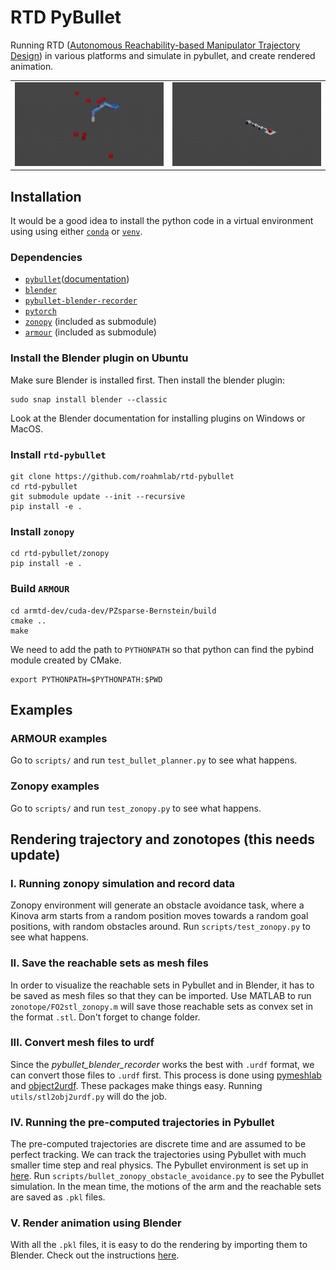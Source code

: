 # RTD PyBullet
Running RTD ([Autonomous Reachability-based Manipulator Trajectory Design](https://arxiv.org/abs/2002.01591)) in various platforms and simulate in pybullet, and create rendered animation.

<table>
  <tr>
    <td><img src="data/gif/kinova_obstacle_avoidance.gif?raw=true" width="400"></td>
    <td><img src="data/gif/fetch_force_closure.gif?raw=true" width="400"></td>
  </tr>
</table>

## Installation
It would be a good idea to install the python code in a virtual environment using using either [`conda`](https://docs.conda.io/en/latest/) or [`venv`](https://docs.python.org/3/library/venv.html).

### Dependencies
- [`pybullet`](https://github.com/bulletphysics/bullet3)([documentation](https://pybullet.org/wordpress/index.php/forum-2/))
- [`blender`](https://www.blender.org/)
- [`pybullet-blender-recorder`](https://github.com/huy-ha/pybullet-blender-recorder)
- [`pytorch`](https://github.com/pytorch/pytorch)
- [`zonopy`](https://github.com/roahmlab/zonopy) (included as submodule)
- [`armour`](https://github.com/roahmlab/armtd-dev/tree/1719161629de9820625ad52bc8e42b7a01a6543d) (included as submodule)

### Install the Blender plugin on Ubuntu
Make sure Blender is installed first. Then install the blender plugin:
    
    sudo snap install blender --classic

Look at the Blender documentation for installing plugins on Windows or MacOS.

### Install `rtd-pybullet`
    git clone https://github.com/roahmlab/rtd-pybullet
    cd rtd-pybullet
    git submodule update --init --recursive
    pip install -e .

### Install `zonopy`
    cd rtd-pybullet/zonopy
    pip install -e .

### Build `ARMOUR`
    cd armtd-dev/cuda-dev/PZsparse-Bernstein/build
    cmake ..
    make
We need to add the path to `PYTHONPATH` so that python can find the pybind module created by CMake.

    export PYTHONPATH=$PYTHONPATH:$PWD

## Examples
### ARMOUR examples
Go to `scripts/` and run `test_bullet_planner.py` to see what happens.
### Zonopy examples
Go to `scripts/` and run `test_zonopy.py` to see what happens.

## Rendering trajectory and zonotopes (this needs update)
### I. Running zonopy simulation and record data
Zonopy environment will generate an obstacle avoidance task, where a Kinova arm starts from a random position moves towards a random goal positions, with random obstacles around. Run `scripts/test_zonopy.py` to see what happens.

### II. Save the reachable sets as mesh files
In order to visualize the reachable sets in Pybullet and in Blender, it has to be saved as mesh files so that they can be imported. Use MATLAB to run `zonotope/FO2stl_zonopy.m` will save those reachable sets as convex set in the format `.stl`. Don't forget to change folder.

### III. Convert mesh files to urdf
Since the *pybullet_blender_recorder* works the best with `.urdf` format, we can convert those files to `.urdf` first. This process is done using [pymeshlab](https://pymeshlab.readthedocs.io/en/latest/) and [object2urdf](https://github.com/harvard-microrobotics/object2urdf). These packages make things easy. Running `utils/stl2obj2urdf.py` will do the job.

### IV. Running the pre-computed trajectories in Pybullet
The pre-computed trajectories are discrete time and are assumed to be perfect tracking. We can track the trajectories using Pybullet with much smaller time step and real physics. The Pybullet environment is set up in [here](https://github.com/Wangbaiyue007/rtd-pybullet/blob/master/bullet/bulletRtdEnv.py). Run `scripts/bullet_zonopy_obstacle_avoidance.py` to see the Pybullet simulation. In the mean time, the motions of the arm and the reachable sets are saved as `.pkl` files.

### V. Render animation using Blender
With all the `.pkl` files, it is easy to do the rendering by importing them to Blender. Check out the instructions [here](https://github.com/huy-ha/pybullet-blender-recorder).


